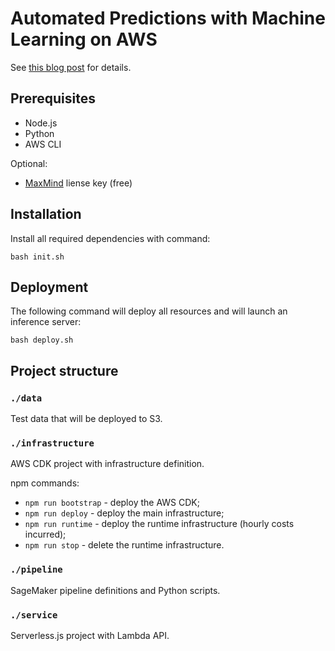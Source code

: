 # Automated Predictions with Machine Learning on AWS

See [this blog post](https://devalent.com/blog/automated-predictions-with-machine-learning-on-aws/) for details.

## Prerequisites

* Node.js
* Python
* AWS CLI

Optional:

* [MaxMind](https://www.maxmind.com/) liense key (free)

## Installation

Install all required dependencies with command:

```
bash init.sh
```

## Deployment

The following command will deploy all resources and will launch an inference server:

```
bash deploy.sh
```

## Project structure

### `./data`

Test data that will be deployed to S3.

### `./infrastructure`

AWS CDK project with infrastructure definition.

npm commands:

* `npm run bootstrap` - deploy the AWS CDK;
* `npm run deploy` - deploy the main infrastructure;
* `npm run runtime` - deploy the runtime infrastructure (hourly costs incurred);
* `npm run stop` - delete the runtime infrastructure.

### `./pipeline`

SageMaker pipeline definitions and Python scripts.

### `./service`

Serverless.js project with Lambda API.
